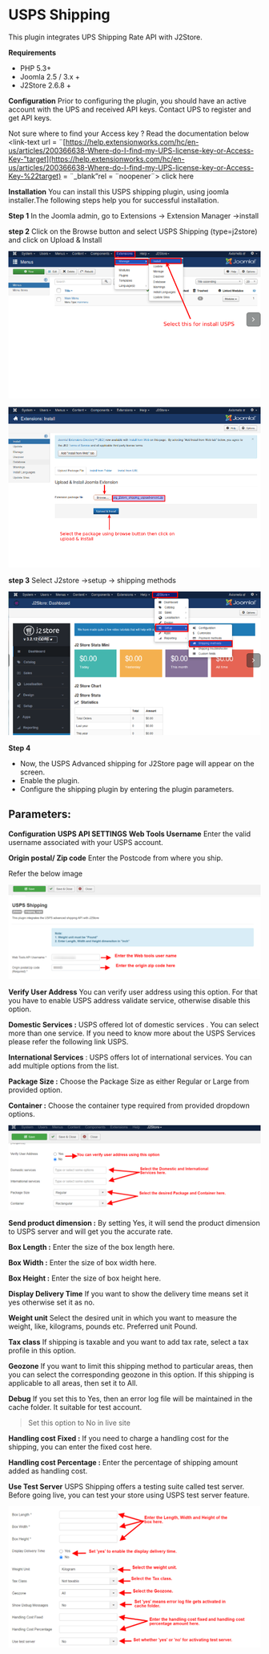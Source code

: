 # USPS Shipping

This plugin integrates UPS Shipping Rate API with J2Store.

**Requirements**

* PHP 5.3+
* Joomla 2.5 / 3.x +
* J2Store 2.6.8 +

**Configuration** Prior to configuring the plugin, you should have an active account with the UPS and received API keys. Contact UPS to register and get API keys.

Not sure where to find your Access key ? Read the documentation below &lt;link-text url = ¨[https://help.extensionworks.com/hc/en-us/articles/200366638-Where-do-I-find-my-UPS-license-key-or-Access-Key-”target](https://help.extensionworks.com/hc/en-us/articles/200366638-Where-do-I-find-my-UPS-license-key-or-Access-Key-%22target) = ¨\_blank”rel = ¨noopener¨&gt; click here

**Installation** You can install this USPS shipping plugin, using joomla installer.The following steps help you for successful installation.

**Step 1** In the Joomla admin, go to Extensions -&gt; Extension Manager -&gt;install

 **step 2** Click on the Browse button and select USPS Shipping \(type=j2store\) and click on Upload & Install

![](../.gitbook/assets/install.png)

![](../.gitbook/assets/install1.png)

 **step 3** Select J2store -&gt;setup -&gt; shipping methods

![](../.gitbook/assets/install2.png)

**Step 4**

* Now, the USPS Advanced shipping for J2Store page will appear on the screen.
* Enable the plugin.
* Configure the shipping plugin by entering the plugin parameters.

## **Parameters:**

**Configuration** **USPS API SETTINGS** **Web Tools Username** Enter the valid username associated with your USPS account.

**Origin postal/ Zip code** Enter the Postcode from where you ship.

Refer the below image

![](../.gitbook/assets/parameter1.png)

**Verify User Address** You can verify user address using this option. For that you have to enable USPS address validate service, otherwise disable this option.

**Domestic Services :** USPS offered lot of domestic services . You can select more than one service. If you need to know more about the USPS Services please refer the following link USPS.

**International Services** : USPS offers lot of international services. You can add multiple options from the list.

**Package Size :** Choose the Package Size as either Regular or Large from provided option.

**Container :** Choose the container type required from provided dropdown options.

![](../.gitbook/assets/parameter2.png)

**Send product dimension :** By setting Yes, it will send the product dimension to USPS server and will get you the accurate rate.

**Box Length :** Enter the size of the box length here.

**Box Width :** Enter the size of box width here.

**Box Height :** Enter the size of box height here.

**Display Delivery Time** If you want to show the delivery time means set it yes otherwise set it as no.

**Weight unit** Select the desired unit in which you want to measure the weight, like, kilograms, pounds etc. Preferred unit Pound.

**Tax class** If shipping is taxable and you want to add tax rate, select a tax profile in this option.

**Geozone** If you want to limit this shipping method to particular areas, then you can select the corresponding geozone in this option. If this shipping is applicable to all areas, then set it to All.

**Debug** If you set this to Yes, then an error log file will be maintained in the cache folder. It suitable for test account.

> Set this option to No in live site

**Handling cost** **Fixed :** If you need to charge a handling cost for the shipping, you can enter the fixed cost here.

**Handling cost Percentage :** Enter the percentage of shipping amount added as handling cost.

**Use Test Server** USPS Shipping offers a testing suite called test server. Before going live, you can test your store using USPS test server feature.

![](../.gitbook/assets/parameter3.png)

